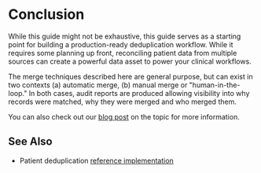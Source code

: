 # Conclusion

While this guide might not be exhaustive, this guide serves as a starting point for building a production-ready deduplication workflow. While it requires some planning up front, reconciling patient data from multiple sources can create a powerful data asset to power your clinical workflows.

The merge techniques described here are general purpose, but can exist in two contexts (a) automatic merge, (b) manual merge or "human-in-the-loop." In both cases, audit reports are produced allowing visibility into why records were matched, why they were merged and who merged them.

You can also check out our [blog post](/blog/patient-deduplication) on the topic for more information.

## See Also

- Patient deduplication [reference implementation](https://github.com/medplum/medplum-demo-bots/tree/main/src/deduplication)
